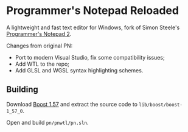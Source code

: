 # Programmer's Notepad Reloaded

A lightweight and fast text editor for Windows, fork of Simon Steele's [Programmer's Notepad 2](http://www.pnotepad.org/).

Changes from original PN:
- Port to modern Visual Studio, fix some compatibility issues;
- Add WTL to the repo;
- Add GLSL and WGSL syntax highlighting schemes.

## Building

Download [Boost 1.57](https://archives.boost.io/release/1.57.0/source/boost_1_57_0.7z) and extract the source code to `lib/boost/boost-1_57_0`.

Open and build `pn/pnwtl/pn.sln`.
